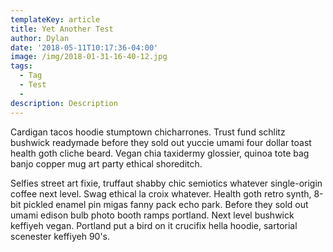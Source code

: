 ```yaml
---
templateKey: article
title: Yet Another Test
author: Dylan
date: '2018-05-11T10:17:36-04:00'
image: /img/2018-01-31-16-40-12.jpg
tags:
  - Tag
  - Test
  - 
description: Description
---
```

Cardigan tacos hoodie stumptown chicharrones. Trust fund schlitz bushwick readymade before they sold out yuccie umami four dollar toast health goth cliche beard. Vegan chia taxidermy glossier, quinoa tote bag banjo copper mug art party ethical shoreditch.



Selfies street art fixie, truffaut shabby chic semiotics whatever single-origin coffee next level. Swag ethical la croix whatever. Health goth retro synth, 8-bit pickled enamel pin migas fanny pack echo park. Before they sold out umami edison bulb photo booth ramps portland. Next level bushwick keffiyeh vegan. Portland put a bird on it crucifix hella hoodie, sartorial scenester keffiyeh 90's.
